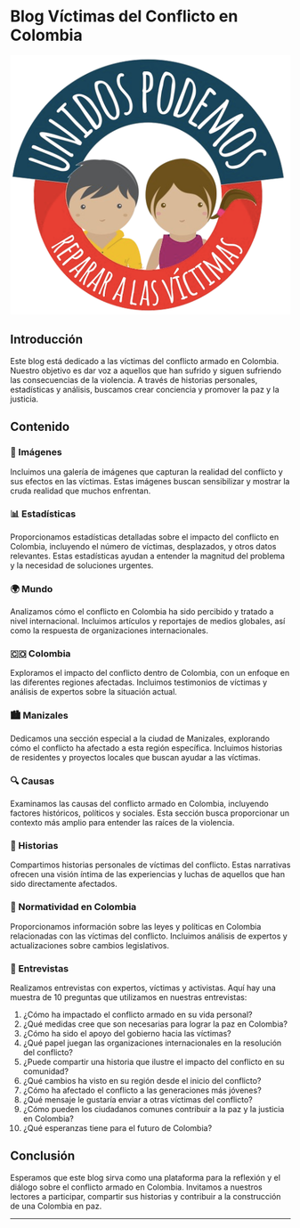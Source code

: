# Blog Víctimas del Conflicto en Colombia

![Logo](assets/images/logovictimas.png)

## Introducción
Este blog está dedicado a las víctimas del conflicto armado en Colombia. Nuestro objetivo es dar voz a aquellos que han sufrido y siguen sufriendo las consecuencias de la violencia. A través de historias personales, estadísticas y análisis, buscamos crear conciencia y promover la paz y la justicia.

## Contenido

### 📸 Imágenes
Incluimos una galería de imágenes que capturan la realidad del conflicto y sus efectos en las víctimas. Estas imágenes buscan sensibilizar y mostrar la cruda realidad que muchos enfrentan.

### 📊 Estadísticas
Proporcionamos estadísticas detalladas sobre el impacto del conflicto en Colombia, incluyendo el número de víctimas, desplazados, y otros datos relevantes. Estas estadísticas ayudan a entender la magnitud del problema y la necesidad de soluciones urgentes.

### 🌍 Mundo
Analizamos cómo el conflicto en Colombia ha sido percibido y tratado a nivel internacional. Incluimos artículos y reportajes de medios globales, así como la respuesta de organizaciones internacionales.

### 🇨🇴 Colombia
Exploramos el impacto del conflicto dentro de Colombia, con un enfoque en las diferentes regiones afectadas. Incluimos testimonios de víctimas y análisis de expertos sobre la situación actual.

### 🏙️ Manizales
Dedicamos una sección especial a la ciudad de Manizales, explorando cómo el conflicto ha afectado a esta región específica. Incluimos historias de residentes y proyectos locales que buscan ayudar a las víctimas.

### 🔍 Causas
Examinamos las causas del conflicto armado en Colombia, incluyendo factores históricos, políticos y sociales. Esta sección busca proporcionar un contexto más amplio para entender las raíces de la violencia.

### 📖 Historias
Compartimos historias personales de víctimas del conflicto. Estas narrativas ofrecen una visión íntima de las experiencias y luchas de aquellos que han sido directamente afectados.

### 📜 Normatividad en Colombia
Proporcionamos información sobre las leyes y políticas en Colombia relacionadas con las víctimas del conflicto. Incluimos análisis de expertos y actualizaciones sobre cambios legislativos.

### 🎤 Entrevistas
Realizamos entrevistas con expertos, víctimas y activistas. Aquí hay una muestra de 10 preguntas que utilizamos en nuestras entrevistas:

1. ¿Cómo ha impactado el conflicto armado en su vida personal?
2. ¿Qué medidas cree que son necesarias para lograr la paz en Colombia?
3. ¿Cómo ha sido el apoyo del gobierno hacia las víctimas?
4. ¿Qué papel juegan las organizaciones internacionales en la resolución del conflicto?
5. ¿Puede compartir una historia que ilustre el impacto del conflicto en su comunidad?
6. ¿Qué cambios ha visto en su región desde el inicio del conflicto?
7. ¿Cómo ha afectado el conflicto a las generaciones más jóvenes?
8. ¿Qué mensaje le gustaría enviar a otras víctimas del conflicto?
9. ¿Cómo pueden los ciudadanos comunes contribuir a la paz y la justicia en Colombia?
10. ¿Qué esperanzas tiene para el futuro de Colombia?

## Conclusión
Esperamos que este blog sirva como una plataforma para la reflexión y el diálogo sobre el conflicto armado en Colombia. Invitamos a nuestros lectores a participar, compartir sus historias y contribuir a la construcción de una Colombia en paz.

---
